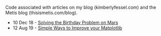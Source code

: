 Code associated with articles on my blog (kimberlyfessel.com) and the Metis blog (thisismetis.com/blog).

- 10 Dec 18 - [Solving the Birthday Problem on Mars](http://kimberlyfessel.com/mathematics/visualizations/planetary-birthday-problem/)
- 12 Aug 19 - [Simple Ways to Improve your Matplotlib](http://kimberlyfessel.com/visualizations/matplotlib-tips/)

